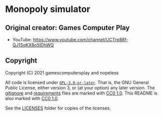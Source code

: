 <!-- 
SPDX-FileCopyrightText: 2021 Games Computers Play, nfitzen, and nopeless

SPDX-License-Identifier: CC0-1.0
-->

# Monopoly simulator

## Original creator: Games Computer Play

* YouTube: https://www.youtube.com/channel/UCTrp88f-QJ1SqKX8o5IDhWQ

## Copyright

Copyright (C) 2021 gamescomputersplay and nopeless

All code is licensed under [`GPL-3.0-or-later`].
That is, the GNU General Public License, either version 3,
or (at your option) any later version.
The [gitignore](.gitignore) and [requirements](requirements.txt) files are
marked with [CC0 1.0]. This README is also marked with [CC0 1.0].

See the [LICENSES](LICENSES/) folder for copies of the licenses.

[`GPL-3.0-or-later`]: https://spdx.org/licenses/GPL-3.0-or-later.html "GNU General Public License v3.0 or later"
[CC0 1.0]: https://creativecommons.org/publicdomain/zero/1.0/ "Creative Commons Zero 1.0 Universal"
